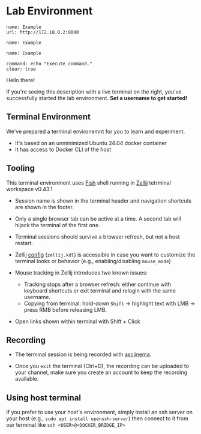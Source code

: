 # Lab Environment

```dashboard:create-dashboard
name: Example
url: http://172.18.0.2:8000
```

```dashboard:reload-dashboard
name: Example
```

```dashboard:delete-dashboard
name: Example
```

```terminal:execute
command: echo "Execute command."
clear: true
```

Hello there!

If you're seeing this description with a live terminal on the right, you've successfully started the lab environment. **Set a username to get started!**

## Terminal Environment

We've prepared a terminal environemnt for you to learn and experiment.

- It's based on an unminimized Ubuntu 24.04 docker container
- It has access to Docker CLI of the host

## Tooling

This terminal environment uses [Fish](https://fishshell.com/) shell running in [Zellij](https://zellij.dev/documentation/) tetrminal workspace v0.43.1

- Session name is shown in the terminal header and navigation shortcuts are shown in the footer.
- Only a single browser tab can be active at a time. A second tab will hijack the terminal of the first one.
- Terminal sessions should survive a browser refresh, but not a host restart.
- Zellij [config](https://zellij.dev/documentation/configuration.html) (`zellij.kdl`) is accessible in case you want to customize the terminal looks or behavior (e.g., enabling/disabling `mouse_mode`)
- Mouse tracking in Zellij introduces two known issues:
  - Tracking stops after a browser refresh: either continue with keyboard shortcuts or exit terminal and relogin with the same username.
  - Copying from terminal: hold-down `Shift` -> highlight text with LMB -> press RMB before releasing LMB.

- Open links shown within terminal with Shift + Click

## Recording

- The terminal session is being recorded with [asciinema](https://asciinema.org/).

- Once you `exit` the terminal (Ctrl+D), the recording can be uploaded to your channel, make sure you create an account to keep the recording available.

## Using host terminal

If you prefer to use your host's environment, simply install an ssh server on your host (e.g., `sudo apt install openssh-server`) then connect to it from our terminal like `ssh <USER>@<DOCKER_BRIDGE_IP>`
